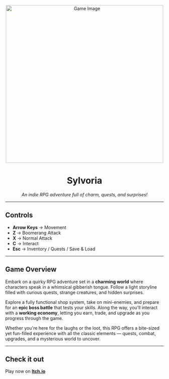 <div align="center">

<img src="https://github.com/user-attachments/assets/54b536ca-c86b-49e9-be2e-510ca5553abc" alt="Game Image" width="500" height="500" />

# Sylvoria  

*An indie RPG adventure full of charm, quests, and surprises!*  

</div>

---

## Controls  

- **Arrow Keys** → Movement  
- **Z** → Boomerang Attack  
- **X** → Normal Attack  
- **C** → Interact  
- **Esc** → Inventory / Quests / Save & Load  

---

## Game Overview  

Embark on a quirky RPG adventure set in a **charming world** where characters speak in a whimsical gibberish tongue. Follow a light storyline filled with curious quests, strange creatures, and hidden surprises.  

Explore a fully functional shop system, take on mini-enemies, and prepare for an **epic boss battle** that tests your skills. Along the way, you’ll interact with a **working economy**, letting you earn, trade, and upgrade as you progress through the game.  

Whether you're here for the laughs or the loot, this RPG offers a bite-sized yet fun-filled experience with all the classic elements — quests, combat, upgrades, and a mysterious world to uncover.  

---

## Check it out  

Play now on [**Itch.io**](https://akshat101.itch.io/sylvoria)  
